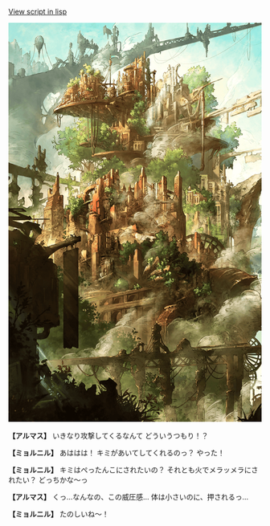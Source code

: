 [View script in lisp](../scripts/100301031.txt)

![beast_world.png](../images/backgrounds/beast_world.png)

**【アルマス】**
いきなり攻撃してくるなんて
どういうつもり！？

**【ミョルニル】**
あははは！
キミがあいてしてくれるのっ？
やった！

**【ミョルニル】**
キミはぺったんこにされたいの？
それとも火でメラッメラにされたい？
どっちかな～っ

**【アルマス】**
くっ…なんなの、この威圧感…
体は小さいのに、押されるっ…

**【ミョルニル】**
たのしいね～！